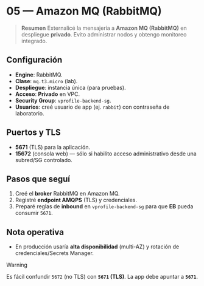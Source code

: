 <!-- 05-amazon-mq-rabbitmq.md -->
# 05 — Amazon MQ (RabbitMQ)

> **Resumen** 
> Externalicé la mensajería a **Amazon MQ (RabbitMQ)** en despliegue **privado**. Evito administrar nodos y obtengo monitoreo integrado.

## Configuración
- **Engine**: RabbitMQ.
- **Clase**: `mq.t3.micro` (lab).
- **Despliegue**: instancia única (para pruebas).
- **Acceso**: **Privado** en VPC.
- **Security Group**: `vprofile-backend-sg`.
- **Usuarios**: creé usuario de app (ej. `rabbit`) con contraseña de laboratorio.

## Puertos y TLS
- **5671** (TLS) para la aplicación.
- **15672** (consola web) — sólo si habilito acceso administrativo desde una subred/SG controlado.

## Pasos que seguí
1. Creé el **broker** RabbitMQ en Amazon MQ.
2. Registré **endpoint AMQPS** (TLS) y credenciales.
3. Preparé reglas de **inbound** en `vprofile-backend-sg` para que **EB** pueda consumir `5671`.

## Nota operativa
- En producción usaría **alta disponibilidad** (multi-AZ) y rotación de credenciales/Secrets Manager.

> [!WARNING]
> Es fácil confundir `5672` (no TLS) con **`5671` (TLS)**. La app debe apuntar a **`5671`**.
